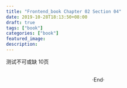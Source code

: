 ```yaml
---
title: "Frontend_book Chapter 02 Section 04"
date: 2019-10-28T18:13:50+08:00
draft: true
tags: ["book"]
categories: ["book"]
featured_image: 
description: 
---
```


测试不可或缺 10页

<br>

<center>  ·End·  </center>